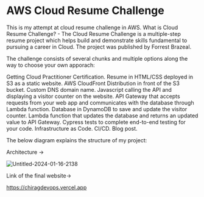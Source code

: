 
# AWS Cloud Resume Challenge

This is my attempt at cloud resume challenge in AWS. What is Cloud Resume Challenge? - The Cloud Resume Challenge is a multiple-step resume project which helps build and demonstrate skills fundamental to pursuing a career in Cloud. 
The project was published by Forrest Brazeal.

The challenge consists of several chunks and multiple options along the way to choose your own apporach:

Getting Cloud Practitioner Certification.
Resume in HTML/CSS deployed in S3 as a static website.
AWS CloudFront Distribution in front of the S3 bucket.
Custom DNS domain name.
Javascript calling the API and displaying a visitor counter on the website.
API Gateway that accepts requests from your web app and communicates with the database through Lambda function.
Database in DynamoDB to save and update the visitor counter.
Lambda function that updates the database and returns an updated value to API Gateway.
Cypress tests to complete end-to-end testing for your code.
Infrastructure as Code.
CI/CD.
Blog post.

The below diagram explains the structure of my project:

Architecture ->

![Untitled-2024-01-16-2138](https://github.com/chiragsunny009/CJ-Cloud-Resume-Challenge/assets/129606955/59d727d6-9f5a-4c02-a209-789608bf4672)



Link of the final website->

https://chiragdevops.vercel.app
